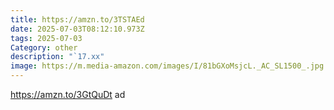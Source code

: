 ```yaml
---
title: https://amzn.to/3TSTAEd
date: 2025-07-03T08:12:10.973Z
tags: 2025-07-03
Category: other
description: "`17.xx"
image: https://m.media-amazon.com/images/I/81bGXoMsjcL._AC_SL1500_.jpg
---
```

https://amzn.to/3GtQuDt    ad